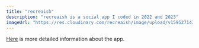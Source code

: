 ```yaml
---
title: "recreaish"
description: "recreaish is a social app I coded in 2022 and 2023"
imageUrl: "https://res.cloudinary.com/recreaish/image/upload/v1595271431/Link%20Images/image1_cdfaa7.png"
---
```


[Here](https://www.recreaish.com/) is more detailed information about the app.


